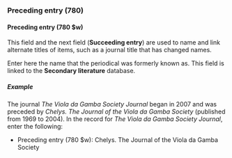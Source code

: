 ### Preceding entry (780)

#### Preceding entry (780 $w)
This field and the next field (**Succeeding entry**) are used to name and link alternate titles of items, such as a
journal title that has changed names.

Enter here the name that the periodical was formerly known as. This field is linked to the **Secondary literature**
database.

##### Example
The journal _The Viola da Gamba Society Journal_ began in 2007 and was preceded by _Chelys. The Journal of the Viola da Gamba Society_ (published from 1969 to 2004). In the record for _The Viola da Gamba Society Journal_, enter the following:  
- Preceding entry (780 $w): Chelys. The Journal of the Viola da Gamba Society
